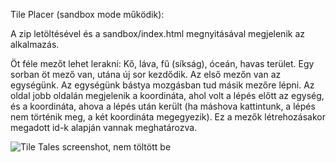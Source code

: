 Tile Placer (sandbox mode működik): 

A zip letöltésével és a sandbox/index.html megnyitásával megjelenik az alkalmazás.

Öt féle mezőt lehet lerakni: Kő, láva, fű (síkság), óceán, havas terület. Egy sorban öt mező van, utána új sor kezdődik. Az első mezőn van az egységünk. Az egységünk bástya mozgásban tud másik mezőre lépni. Az oldal jobb oldalán megjelenik a koordináta, ahol volt a lépés előtt az egység, és a koordináta, ahova a lépés után került (ha máshova kattintunk, a lépés nem történik meg, a két koordináta megegyezik). Ez a mezők létrehozásakor megadott id-k alapján vannak meghatározva.

![Tile Tales screenshot, nem töltött be](https://i.imgur.com/ga8BzeB.png)
